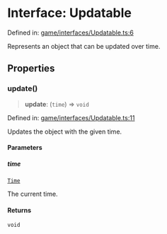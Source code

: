 # Interface: Updatable

Defined in: [game/interfaces/Updatable.ts:6](https://github.com/Forge-Game-Engine/Forge/blob/80c88dbc1226e2ea185d187b85121eb9c3da7ead/src/game/interfaces/Updatable.ts#L6)

Represents an object that can be updated over time.

## Properties

### update()

> **update**: (`time`) => `void`

Defined in: [game/interfaces/Updatable.ts:11](https://github.com/Forge-Game-Engine/Forge/blob/80c88dbc1226e2ea185d187b85121eb9c3da7ead/src/game/interfaces/Updatable.ts#L11)

Updates the object with the given time.

#### Parameters

##### time

[`Time`](../classes/Time.md)

The current time.

#### Returns

`void`
